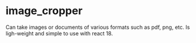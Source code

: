 # image_cropper
Can take images or documents of various formats such as pdf, png, etc. Is ligh-weight and simple to use with react 18. 
